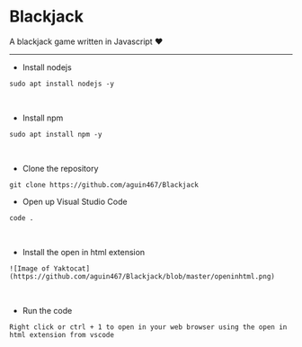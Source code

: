 # Blackjack

A blackjack game written in Javascript :heart:

------------------------------------------------------------------------------------------------------------------------------------------

- Install nodejs
```
sudo apt install nodejs -y
```
<p>&nbsp;
  
- Install npm
```
sudo apt install npm -y
```
<p>&nbsp;

- Clone the repository
```
git clone https://github.com/aguin467/Blackjack
```

- Open up Visual Studio Code
```
code .
```

<p>&nbsp;
 
- Install the open in html extension 

```
![Image of Yaktocat](https://github.com/aguin467/Blackjack/blob/master/openinhtml.png)
```

<p>&nbsp;
  
- Run the code
```
Right click or ctrl + 1 to open in your web browser using the open in html extension from vscode
```
